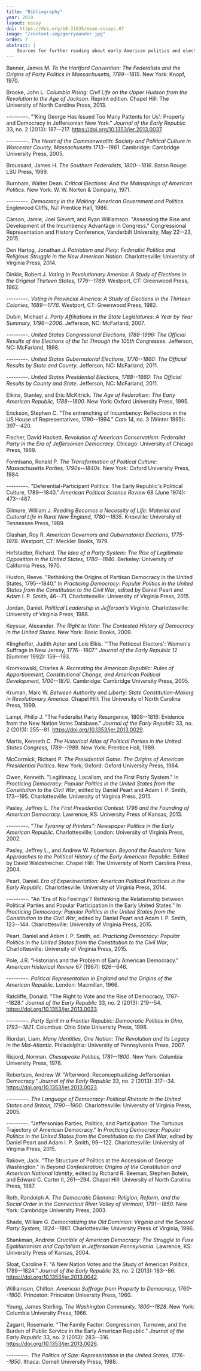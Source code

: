 ```yaml
---
title: "Bibliography"
year: 2019
layout: essay
doi: https://doi.org/10.31835/meae.essays.07
image: "/content-img/gerrymander.jpg"
order: 7
abstract: |
    Sources for further reading about early American politics and elections. 
---
```


Banner, James M. *To the Hartford Convention: The Federalists and the
Origins of Party Politics in Massachusetts, 1789--1815*. New York:
Knopf, 1970.

Brooke, John L. *Columbia Rising: Civil Life on the Upper Hudson from
the Revolution to the Age of Jackson*. Reprint edition. Chapel Hill: The
University of North Carolina Press, 2013.

---------. "'King George Has Issued Too Many Pattents for Us': Property
and Democracy in Jeffersonian New York." *Journal of the Early Republic*
33, no. 2 (2013): 187--217. <https://doi.org/10.1353/jer.2013.0037>.

---------. *The Heart of the Commonwealth: Society and Political Culture
in Worcester County, Massachusetts 1713--1861*. Cambridge: Cambridge
University Press, 2005.

Broussard, James H. *The Southern Federalists, 1800--1816*. Baton Rouge:
LSU Press, 1999.

Burnham, Walter Dean. *Critical Elections: And the Mainsprings of
American Politics*. New York: W. W. Norton & Company, 1971.

---------. *Democracy in the Making: American Government and Politics*.
Englewood Cliffs, NJ: Prentice Hall, 1986.

Carson, Jamie, Joel Sievert, and Ryan Williamson. "Assessing the Rise
and Development of the Incumbency Advantage in Congress." Congressional
Representation and History Conference, Vanderbilt University, May
22--23, 2015.

Den Hartog, Jonathan J. *Patriotism and Piety: Federalist Politics and
Religious Struggle in the New American Nation*. Charlottesville:
University of Virginia Press, 2014.

Dinkin, Robert J. *Voting in Revolutionary America: A Study of Elections
in the Original Thirteen States, 1776--1789*. Westport, CT: Greenwood
Press, 1982.

---------. *Voting in Provincial America: A Study of Elections in the
Thirteen Colonies, 1689--1776*. Westport, CT: Greenwood Press, 1982.

Dubin, Michael J. *Party Affiliations in the State Legislatures: A Year
by Year Summary, 1796--2006*. Jefferson, NC: McFarland, 2007.

---------. *United States Congressional Elections, 1788-1996: The
Official Results of the Elections of the 1st Through the 105th
Congresses*. Jefferson, NC: McFarland, 1998.

---------. *United States Gubernatorial Elections, 1776--1860: The
Official Results by State and County*. Jefferson, NC: McFarland, 2011.

---------. *United States Presidential Elections, 1788--1860: The
Official Results by County and State*. Jefferson, NC: McFarland, 2011.

Elkins, Stanley, and Eric McKitrick. *The Age of Federalism: The Early
American Republic, 1788--1800*. New York: Oxford University Press, 1995.

Erickson, Stephen C. "The entrenching of Incumbency: Reflections in the
US House of Representatives, 1790--1994." *Cato* 14, no. 3 (Winter
1995): 397--420.

Fischer, David Hackett. *Revolution of American Conservatism: Federalist
Party in the Era of Jeffersonian Democracy*. Chicago: University of
Chicago Press, 1969.

Formisano, Ronald P. *The Transformation of Political Culture:
Massachusetts Parties, 1790s--1840s*. New York: Oxford University Press,
1984.

---------. "Deferential-Participant Politics: The Early
Republic's Political Culture, 1789--1840." *American Political Science
Review* 68 (June 1974): 473--487.

Gilmore, William J. *Reading Becomes a Necessity of Life: Material and
Cultural Life in Rural New England, 1780--1835*. Knoxville: University of
Tennessee Press, 1989.

Glashan, Roy R. *American Governors and Gubernatorial Elections,
1775-1978*. Westport, CT: Meckler Books, 1979.

Hofstadter, Richard. *The Idea of a Party System: The Rise of Legitimate
Opposition in the United States, 1780--1840*. Berkeley: University of
California Press, 1970.

Huston, Reeve. "Rethinking the Origins of Partisan Democracy in the
United States, 1795--1840." In *Practicing Democracy: Popular Politics
in the United States from the Constitution to the Civil War*, edited by
Daniel Peart and Adam I. P. Smith, 46--71. Charlottesville: University
of Virginia Press, 2015.

Jordan, Daniel. *Political Leadership in Jefferson's Virginia*.
Charlottesville: University of Virginia Press, 1988.

Keyssar, Alexander. *The Right to Vote: The Contested History of
Democracy in the United States*. New York: Basic Books, 2009.

Klinghoffer, Judith Apter and Lois Elkis. "'The Petticoat Electors':
Women's Suffrage in New Jersey, 1776--1807." *Journal of the Early
Republic* 12 (Summer 1992): 159--193.

Kromkowski, Charles A. *Recreating the American Republic: Rules of
Apportionment, Constitutional Change, and American Political
Development, 1700--1870*. Cambridge: Cambridge University Press, 2005.

Kruman, Marc W. *Between Authority and Liberty: State
Constitution-Making in Revolutionary America*. Chapel Hill: The
University of North Carolina Press, 1999.

Lampi, Philip J. "The Federalist Party Resurgence, 1808--1816: Evidence
from the New Nation Votes Database." *Journal of the Early Republic* 33,
no. 2 (2013): 255--81. <https://doi.org/10.1353/jer.2013.0029>.

Martis, Kenneth C. *The Historical Atlas of Political Parties in the
United States Congress, 1789--1989*. New York: Prentice Hall, 1989.

McCormick, Richard P. *The Presidential Game: The Origins of American
Presidential Politics*. New York; Oxford: Oxford University Press, 1984.

Owen, Kenneth. "Legitimacy, Localism, and the First Party System." In
*Practicing Democracy: Popular Politics in the United States from the
Constitution to the Civil War*, edited by Daniel Peart and Adam I. P.
Smith, 173--195. Charlottesville: University of Virginia Press, 2015.

Pasley, Jeffrey L. *The First Presidential Contest: 1796 and the
Founding of American Democracy*. Lawrence, KS: University Press of
Kansas, 2013.

---------. "*The Tyranny of Printers": Newspaper Politics in the Early
American Republic*. Charlottesville; London: University of Virginia
Press, 2002.

Pasley, Jeffrey L., and Andrew W. Robertson. *Beyond the Founders: New
Approaches to the Political History of the Early American Republic*.
Edited by David Waldstreicher. Chapel Hill: The University of North
Carolina Press, 2004.

Peart, Daniel. *Era of Experimentation: American Political Practices in
the Early Republic*. Charlottesville: University of Virginia Press,
2014.

---------. "An 'Era of No Feelings'? Rethinking the Relationship between
Political Parties and Popular Participation in the Early United States."
In *Practicing Democracy: Popular Politics in the United States from the
Constitution to the Civil War*, edited by Daniel Peart and Adam I. P.
Smith, 123--144. Charlottesville: University of Virginia Press, 2015.

Peart, Daniel and Adam I. P. Smith, ed. *Practicing Democracy: Popular
Politics in the United States from the Constitution to the Civil War*,
Charlottesville: University of Virginia Press, 2015.

Pole, J.R. "Historians and the Problem of Early American Democracy."
*American Historical Review* 67 (1967): 626--646.

---------. *Political Representation in England and the Origins of the
American Republic*. London: Macmillan, 1966.

Ratcliffe, Donald. "The Right to Vote and the Rise of Democracy,
1787--1828." *Journal of the Early Republic* 33, no. 2 (2013): 219--54.
<https://doi.org/10.1353/jer.2013.0033>.

---------. *Party Spirit in a Frontier Republic: Democratic Politics in
Ohio, 1793--1821*. Columbus: Ohio State University Press, 1998.

Riordan, Liam. *Many Identities, One Nation: The Revolution and Its
Legacy in the Mid-Atlantic*. Philadelphia: University of Pennsylvania
Press, 2007.

Risjord, Norman. *Chesapeake Politics, 1781--1800*. New York: Columbia
University Press, 1978.

Robertson, Andrew W. "Afterword: Reconceptualizing Jeffersonian
Democracy." *Journal of the Early Republic* 33, no. 2 (2013): 317--34.
<https://doi.org/10.1353/jer.2013.0023>.

---------. *The Language of Democracy: Political Rhetoric in the United
States and Britain, 1790--1900*. Charlottesville: University of Virginia
Press, 2005.

---------. "Jeffersonian Parties, Politics, and Participation: The
Tortuous Trajectory of American Democracy." In *Practicing Democracy:
Popular Politics in the United States from the Constitution to the Civil
War*, edited by Daniel Peart and Adam I. P. Smith, 99--122.
Charlottesville: University of Virginia Press, 2015.

Rakove, Jack. "The Structure of Politics at the Accession of George
Washington." In *Beyond Confederation: Origins of the Constitution and
American National Identity*, edited by Richard R. Beeman, Stephen
Botein, and Edward C. Carter II, 261--294. Chapel Hill: University of
North Carolina Press, 1987.

Roth, Randolph A. *The Democratic Dilemma: Religion, Reform, and the
Social Order in the Connecticut River Valley of Vermont, 1791--1850*.
New York: Cambridge University Press, 2003.

Shade, William G. *Democratizing the Old Dominion: Virginia and the
Second Party System, 1824--1861*. Charlottesville: University Press of
Virginia, 1996.

Shankman, Andrew. *Crucible of American Democracy: The Struggle to Fuse
Egalitarianism and Capitalism in Jeffersonian Pennsylvania*. Lawrence,
KS: University Press of Kansas, 2004.

Sloat, Caroline F. "A New Nation Votes and the Study of American
Politics, 1789--1824." *Journal of the Early Republic* 33, no. 2 (2013):
183--86. <https://doi.org/10.1353/jer.2013.0042>.

Williamson, Chilton. *American Suffrage from Property to Democracy,
1760--1800*. Princeton: Princeton University Press, 1960.

Young, James Sterling. *The Washington Community, 1800--1828*. New York:
Columbia University Press, 1966.

Zagarri, Rosemarie. "The Family Factor: Congressmen, Turnover, and the
Burden of Public Service in the Early American Republic." *Journal of
the Early Republic* 33, no. 2 (2013): 283--316.
<https://doi.org/10.1353/jer.2013.0026>.

---------. *The Politics of Size: Representation in the United States,
1776--1850*. Ithaca: Cornell University Press, 1988.

